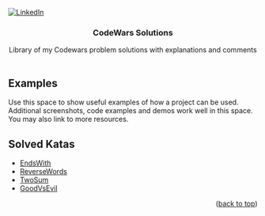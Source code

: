 <div id="top"></div>

[![LinkedIn][linkedin-shield]][linkedin-url]

<h3 align="center">CodeWars Solutions</h3>

  <p align="center">
    Library of my Codewars problem solutions with explanations and comments
    <br />
    <br />
  </p>
</div>

## Examples

Use this space to show useful examples of how a project can be used. Additional screenshots, code examples and demos work well in this space. You may also link to more resources.

## Solved Katas

- [EndsWith](./Projects/EndsWith)
- [ReverseWords](./Projects/ReverseWords)
- [TwoSum](./Projects/TwoSum)
- [GoodVsEvil](./Projects/GoodVsEvil)

<p align="right">(<a href="#top">back to top</a>)</p>













[linkedin-shield]: https://img.shields.io/badge/-LinkedIn-black.svg?style=for-the-badge&logo=linkedin&colorB=555
[linkedin-url]: https://linkedin.com/in/linkedin_username
